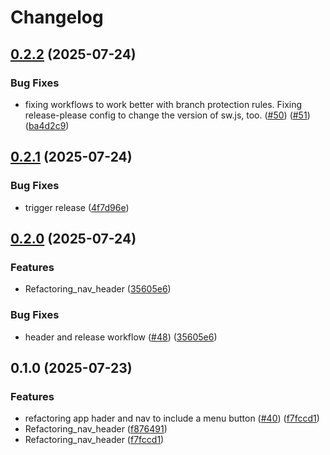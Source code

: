 # Changelog

## [0.2.2](https://github.com/DrFlowerkick/dh-amulets/compare/v0.2.1...v0.2.2) (2025-07-24)


### Bug Fixes

* fixing workflows to work better with branch protection rules. Fixing release-please config to change the version of sw.js, too. ([#50](https://github.com/DrFlowerkick/dh-amulets/issues/50)) ([#51](https://github.com/DrFlowerkick/dh-amulets/issues/51)) ([ba4d2c9](https://github.com/DrFlowerkick/dh-amulets/commit/ba4d2c90bbb4e82e41052d28438dd64b00702753))

## [0.2.1](https://github.com/DrFlowerkick/dh-amulets/compare/v0.2.0...v0.2.1) (2025-07-24)


### Bug Fixes

* trigger release ([4f7d96e](https://github.com/DrFlowerkick/dh-amulets/commit/4f7d96e4db77cb54e19591f672bc657c25482c07))

## [0.2.0](https://github.com/DrFlowerkick/dh-amulets/compare/v0.1.0...v0.2.0) (2025-07-24)


### Features

* Refactoring_nav_header ([35605e6](https://github.com/DrFlowerkick/dh-amulets/commit/35605e64018c16dda709d8882094ea63ed5ae2ae))


### Bug Fixes

* header and release workflow ([#48](https://github.com/DrFlowerkick/dh-amulets/issues/48)) ([35605e6](https://github.com/DrFlowerkick/dh-amulets/commit/35605e64018c16dda709d8882094ea63ed5ae2ae))

## 0.1.0 (2025-07-23)


### Features

* refactoring app hader and nav to include a menu button ([#40](https://github.com/DrFlowerkick/dh-amulets/issues/40)) ([f7fccd1](https://github.com/DrFlowerkick/dh-amulets/commit/f7fccd1cd669e54721e753ba1d1e32dbf5bf6c38))
* Refactoring_nav_header ([f876491](https://github.com/DrFlowerkick/dh-amulets/commit/f876491e26cbc0e3c3a2f43cfea07001810742a8))
* Refactoring_nav_header ([f7fccd1](https://github.com/DrFlowerkick/dh-amulets/commit/f7fccd1cd669e54721e753ba1d1e32dbf5bf6c38))
